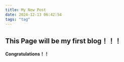 ```yaml
---
title: My New Post
date: 2024-12-13 06:42:54
tags: "tag"
---
```


## This Page will be my first blog！！！

**Congratulations！！**
